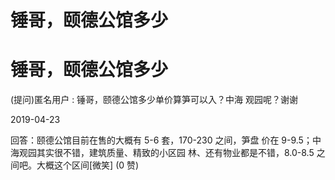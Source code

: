 # 锤哥，颐德公馆多少

# 锤哥，颐德公馆多少

(提问)匿名用户 : 锤哥，颐德公馆多少单价算笋可以入？中海 观园呢？谢谢

2019-04-23

回答：颐德公馆目前在售的大概有 5-6 套，170-230 之间，笋盘 价在 9-9.5；中海观园其实很不错，建筑质量、精致的小区园 林、还有物业都是不错，8.0-8.5 之间吧。大概这个区间[微笑] (0 赞)